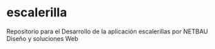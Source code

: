 escalerilla
===========

Repositorio para el Desarrollo de la aplicación escalerillas por NETBAU Diseño y soluciones Web